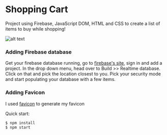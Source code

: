 # Shopping Cart

Project using Firebase, JavaScript DOM, HTML and CSS to create a list of items to buy while shopping! 

![alt text](https://github.com/Ingridgdesigns/shopping-cart/blob/main/screenshot.png?raw=true)

### Adding Firebase database

Get your firebase database running, go to [firebase's site](https://firebase.google.com/), sign in and add a project. In the drop down menu, head over to Build >> Realtime database. Click on that and pick the location closest to you. Pick your security mode and start populating your database with a few items. 

### Adding Favicon

I used [favicon](https://favicon.io/) to generate my favicon

Quick start:

```
$ npm install
$ npm start
````



